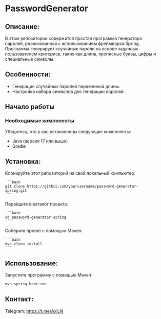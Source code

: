 # PasswordGenerator
## Описание:

 В этом репозитории содержится простая программа генератора паролей, реализованная с использованием фреймворка Spring. Программа генерирует случайные пароли на основе заданных пользователем критериев, таких как длина, прописные буквы, цифры и специальные символы.

## Особенности:

- Генерация случайных паролей переменной длины.
- Настройка набора символов для генерации паролей.

 ## Начало работы
### Необходимые компоненты
Убедитесь, что у вас установлены следующие компоненты:
- Java (версия 17 или выше)
- Gradle

## Установка:

Клонируйте этот репозиторий на свой локальный компьютер:

    ```bash
    git clone https://github.com/yourusername/password-generator-spring.git
    ```

Перейдите в каталог проекта:

    ```bash
    cd password-generator-spring
    ```

Соберите проект с помощью Maven:

    ```bash
    mvn clean install
    ```
    
## Использование:

 Запустите программу с помощью Maven:

   ```bash
   mvn spring-boot:run
   ```

## Контакт:

Telegram: https://t.me/AxlLN
